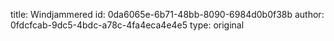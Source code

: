 title: Windjammered
id: 0da6065e-6b71-48bb-8090-6984d0b0f38b
author: 0fdcfcab-9dc5-4bdc-a78c-4fa4eca4e4e5
type: original
